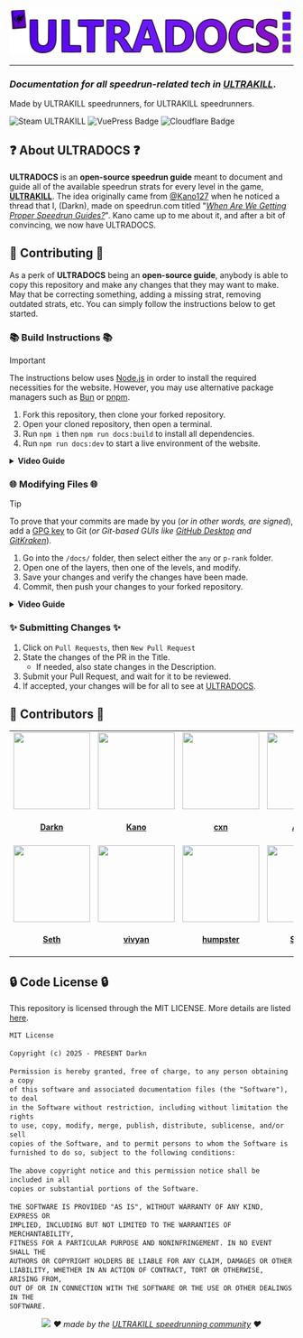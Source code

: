 ![ULTRADOCS Banner](/images/ultradocs-banner-github.png)
<hr />
<h3 align="left"><i>Documentation for all speedrun-related tech in <a href="https://store.steampowered.com/app/1229490/ULTRAKILL/">ULTRAKILL</a></i>.</h3>
<p align="left">Made by ULTRAKILL speedrunners, for ULTRAKILL speedrunners.</p>
<p align="left">
  <img alt="Steam ULTRAKILL" src="https://img.shields.io/badge/steam-ultrakill-darkred?style=for-the-badge&logo=steam&label=%20&link=https%3A%2F%2Fstore.steampowered.com%2Fapp%2F1229490%2FULTRAKILL%2F" />
  <img alt="VuePress Badge" src="https://img.shields.io/badge/vuepress-the?style=for-the-badge&logo=vue.js&logoColor=white&color=%23C53F1C">
  <img alt="Cloudflare Badge" src="https://img.shields.io/badge/cloudflare-orange?style=for-the-badge&logo=cloudflare&logoColor=white&link=https%3A%2F%2Fstore.steampowered.com%2Fapp%2F1229490%2FULTRAKILL%2F">
</p>

## ❓ About ULTRADOCS ❓
**ULTRADOCS** is an **open-source speedrun guide** meant to document and guide all of the available speedrun strats for every level in the game, [**ULTRAKILL**](https://store.steampowered.com/app/1229490/ULTRAKILL/). The idea originally came from [@Kano127](https://github.com/Kano127) when he noticed a thread that I, (Darkn), made on speedrun.com titled "[_When Are We Getting Proper Speedrun Guides?_](https://www.speedrun.com/ultrakill/forums/2jgrb)". Kano came up to me about it, and after a bit of convincing, we now have ULTRADOCS.

## 📖 Contributing 📖
As a perk of **ULTRADOCS** being an **open-source guide**, anybody is able to copy this repository and make any changes that they may want to make. May that be correcting something, adding a missing strat, removing outdated strats, etc. You can simply follow the instructions below to get started.

### 📚 Build Instructions 📚
> [!IMPORTANT]
> The instructions below uses [Node.js](https://nodejs.org) in order to install the required necessities for the website. However, you may use alternative package managers such as [Bun](https://bun.sh) or [pnpm](https://pnpm.io).

1. Fork this repository, then clone your forked repository.
2. Open your cloned repository, then open a terminal.
3. Run `npm i` then `npm run docs:build` to install all dependencies.
4. Run `npm run docs:dev` to start a live environment of the website.

<details>
<summary><b>Video Guide</b></summary>
    
https://github.com/user-attachments/assets/e5adb9e3-0fd0-4aca-b852-246e4da24c09

</details>

### 🌐 Modifying Files 🌐
> [!TIP]
> To prove that your commits are made by you (*or in other words, are signed*), add a [GPG key](https://gnupg.org) to Git (_or Git-based GUIs like [GitHub Desktop](https://github.com/apps/desktop) and [GitKraken](https://gitkraken.com)_).

1. Go into the `/docs/` folder, then select either the `any` or `p-rank` folder.
2. Open one of the layers, then one of the levels, and modify.
3. Save your changes and verify the changes have been made.
4. Commit, then push your changes to your forked repository.

<details>
<summary><b>Video Guide</b></summary>

https://github.com/user-attachments/assets/267a7af3-1d65-4a12-9498-a06f6df74542

</details>

### ✨ Submitting Changes ✨
1. Click on `Pull Requests`, then `New Pull Request`
2. State the changes of the PR in the Title.
    - If needed, also state changes in the Description.
3. Submit your Pull Request, and wait for it to be reviewed.
4. If accepted, your changes will be for all to see at [ULTRADOCS](https://ultradocs.pages.dev).

## 💜 Contributors 💜

<table id='credit'>
<tr>
  <td id='Darkn'>
  <a href='https://github.com/NotDarkn'>
  <img src='https://github.com/NotDarkn.png' width='136px;' height='136px'>
</a>
  <h4 align='center'><a href='https://darkn.bio'>Darkn</a></h4>
</td>
  <td id='Kano127'>
  <a href='https://github.com/Kano127'>
  <img src='https://github.com/Kano127.png' width='136px;' height='136px'>
</a>
  <h4 align='center'><a href='https://www.speedrun.com/users/Kano127'>Kano</a></h4>
</td>
  <td id='kiacxn'>
  <a href='https://github.com/kiacxn'>
  <img src='https://i.imgur.com/7J2Sa1p.jpeg' width='136px;' height='136px'>
</a>
  <h4 align='center'><a href='https://www.speedrun.com/users/kiacxn'>cxn</a></h4>
</td>
  <td id='CATPERFECT'>
  <a href='https://github.com/AshleyPerfect'>
  <img src='https://github.com/AshleyPerfect.png' width='136px;' height='136px'>
</a>
  <h4 align='center'><a href='https://www.speedrun.com/users/CATPERFECT'>Ashley</a></h4>
</td>
  <td id='eanra'>
  <a href='https://github.com/okEanra'>
  <img src='https://i.imgur.com/shCh6xr.jpeg' width='136px;' height='136px;'>
</a>
  <h4 align='center'><a href='https://www.speedrun.com/users/eanra'>eanra</a></h4>
</td>
  <td id='FishyBandit'>
  <a href='https://github.com/FishyBandit'>
  <img src='https://i.imgur.com/3qm9q4h.png' width='136px;' height='136px'>
</a>
  <h4 align='center'><a href='https://speedrun.com/users/FishyBandit'>Fishy</a></h4>
</tr>

<tr>
</td>
  <td id='nsethiz'>
  <a href='https://github.com/nsethiz'>
  <img src='https://cdn.discordapp.com/avatars/1136820300634390598/5db23dab689848bd618d4c2ec03e03c4.png' width='136px;' height='136px';>
</a>
  <h4 align='center'><a href='https://speedrun.com/users/nsethiz'>Seth</a></h4>
</td>
  <td id='vivyaann'>
  <a href='https://github.com/vivyaann'>
  <img src='https://github.com/vivyaann.png' width='136px;' height='136px'>
</a>
  <h4 align='center'><a href='https://speedrun.com/users/vivyaann'>vivyan</a></h4>
</td>
  <td id='humpster'>
  <a href='https://github.com/humpster2'>
  <img src='https://github.com/humpster2.png' width='136px;' height='136px;'>
</a>
  <h4 align='center'><a href='https://speedrun.com/users/humpster'>humpster</a></h4>
</td>
  <td id='SStereo'>
  <a href='https://youtu.be/AIkktiq_T0Y'>
  <img src='https://i.imgur.com/0ZBfx3f.png' width='136px;' height='136px;'>
</a>
  <h4 align='center'><a href='https://youtu.be/AIkktiq_T0Y'>SStereo</a></h4>
</td>
  <td id='DevilHunter'>
  <a href='http://github.com/DevilHunter-0'>
  <img src='http://github.com/DevilHunter-0.png' width='136px;' height='136px;'>
</a>
  <h4 align='center'><a href='https://www.speedrun.com/users/DevilHunter'>DevilHunter</a></h4>
</td>
  <td id='???'>
  <a href='https://youtu.be/AIkktiq_T0Y'>
  <img src='https://archive.org/images/person2.png' width='136px;' height='136px;'>
</a>
  <h4 align='center'><a href='https://youtu.be/AIkktiq_T0Y'>???</a></h4>
</tr>
</table>

## 🔒 Code License 🔒
This repository is licensed through the MIT LICENSE. More details are listed [here](/LICENSE).
```
MIT License

Copyright (c) 2025 - PRESENT Darkn

Permission is hereby granted, free of charge, to any person obtaining a copy
of this software and associated documentation files (the "Software"), to deal
in the Software without restriction, including without limitation the rights
to use, copy, modify, merge, publish, distribute, sublicense, and/or sell
copies of the Software, and to permit persons to whom the Software is
furnished to do so, subject to the following conditions:

The above copyright notice and this permission notice shall be included in all
copies or substantial portions of the Software.

THE SOFTWARE IS PROVIDED "AS IS", WITHOUT WARRANTY OF ANY KIND, EXPRESS OR
IMPLIED, INCLUDING BUT NOT LIMITED TO THE WARRANTIES OF MERCHANTABILITY,
FITNESS FOR A PARTICULAR PURPOSE AND NONINFRINGEMENT. IN NO EVENT SHALL THE
AUTHORS OR COPYRIGHT HOLDERS BE LIABLE FOR ANY CLAIM, DAMAGES OR OTHER
LIABILITY, WHETHER IN AN ACTION OF CONTRACT, TORT OR OTHERWISE, ARISING FROM,
OUT OF OR IN CONNECTION WITH THE SOFTWARE OR THE USE OR OTHER DEALINGS IN THE
SOFTWARE.
```

<div align="center">
  <img src="https://github.com/NotDarkn/website-filehost/blob/main/public/footer.png?raw=true"/>
  <em>❤️ made by the <a href="https://www.speedrun.com/ultrakill">ULTRAKILL speedrunning community</a> ❤️</a></em>
</div>

